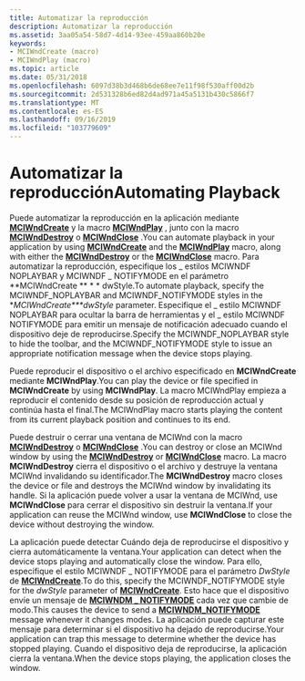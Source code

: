 ```yaml
---
title: Automatizar la reproducción
description: Automatizar la reproducción
ms.assetid: 3aa05a54-58d7-4d14-93ee-459aa860b20e
keywords:
- MCIWndCreate (macro)
- MCIWndPlay (macro)
ms.topic: article
ms.date: 05/31/2018
ms.openlocfilehash: 6097d38b3d468b6de68ee7e11f98f530aff00d2b
ms.sourcegitcommit: 2d531328b6ed82d4ad971a45a5131b430c5866f7
ms.translationtype: MT
ms.contentlocale: es-ES
ms.lasthandoff: 09/16/2019
ms.locfileid: "103779609"
---
```

# <a name="automating-playback"></a><span data-ttu-id="228b3-105">Automatizar la reproducción</span><span class="sxs-lookup"><span data-stu-id="228b3-105">Automating Playback</span></span>

<span data-ttu-id="228b3-106">Puede automatizar la reproducción en la aplicación mediante [**MCIWndCreate**](/windows/desktop/api/Vfw/nf-vfw-mciwndcreatea) y la macro [**MCIWndPlay**](/windows/desktop/api/Vfw/nf-vfw-mciwndplay) , junto con la macro [**MCIWndDestroy**](/windows/desktop/api/Vfw/nf-vfw-mciwnddestroy) o [**MCIWndClose**](/windows/desktop/api/Vfw/nf-vfw-mciwndclose) .</span><span class="sxs-lookup"><span data-stu-id="228b3-106">You can automate playback in your application by using [**MCIWndCreate**](/windows/desktop/api/Vfw/nf-vfw-mciwndcreatea) and the [**MCIWndPlay**](/windows/desktop/api/Vfw/nf-vfw-mciwndplay) macro, along with either the [**MCIWndDestroy**](/windows/desktop/api/Vfw/nf-vfw-mciwnddestroy) or the [**MCIWndClose**](/windows/desktop/api/Vfw/nf-vfw-mciwndclose) macro.</span></span> <span data-ttu-id="228b3-107">Para automatizar la reproducción, especifique los \_ estilos MCIWNDF NOPLAYBAR y MCIWNDF \_ NOTIFYMODE en el parámetro \*\*MCIWndCreate \*\* \* \* dwStyle.</span><span class="sxs-lookup"><span data-stu-id="228b3-107">To automate playback, specify the MCIWNDF\_NOPLAYBAR and MCIWNDF\_NOTIFYMODE styles in the \**MCIWndCreate\*\*\*dwStyle* parameter.</span></span> <span data-ttu-id="228b3-108">Especifique el \_ estilo MCIWNDF NOPLAYBAR para ocultar la barra de herramientas y el \_ estilo MCIWNDF NOTIFYMODE para emitir un mensaje de notificación adecuado cuando el dispositivo deje de reproducirse.</span><span class="sxs-lookup"><span data-stu-id="228b3-108">Specify the MCIWNDF\_NOPLAYBAR style to hide the toolbar, and the MCIWNDF\_NOTIFYMODE style to issue an appropriate notification message when the device stops playing.</span></span>

<span data-ttu-id="228b3-109">Puede reproducir el dispositivo o el archivo especificado en **MCIWndCreate** mediante **MCIWndPlay**.</span><span class="sxs-lookup"><span data-stu-id="228b3-109">You can play the device or file specified in **MCIWndCreate** by using **MCIWndPlay**.</span></span> <span data-ttu-id="228b3-110">La macro MCIWndPlay empieza a reproducir el contenido desde su posición de reproducción actual y continúa hasta el final.</span><span class="sxs-lookup"><span data-stu-id="228b3-110">The MCIWndPlay macro starts playing the content from its current playback position and continues to its end.</span></span>

<span data-ttu-id="228b3-111">Puede destruir o cerrar una ventana de MCIWnd con la macro [**MCIWndDestroy**](/windows/desktop/api/Vfw/nf-vfw-mciwnddestroy) o [**MCIWndClose**](/windows/desktop/api/Vfw/nf-vfw-mciwndclose) .</span><span class="sxs-lookup"><span data-stu-id="228b3-111">You can destroy or close an MCIWnd window by using the [**MCIWndDestroy**](/windows/desktop/api/Vfw/nf-vfw-mciwnddestroy) or [**MCIWndClose**](/windows/desktop/api/Vfw/nf-vfw-mciwndclose) macro.</span></span> <span data-ttu-id="228b3-112">La macro **MCIWndDestroy** cierra el dispositivo o el archivo y destruye la ventana MCIWnd invalidando su identificador.</span><span class="sxs-lookup"><span data-stu-id="228b3-112">The **MCIWndDestroy** macro closes the device or file and destroys the MCIWnd window by invalidating its handle.</span></span> <span data-ttu-id="228b3-113">Si la aplicación puede volver a usar la ventana de MCIWnd, use **MCIWndClose** para cerrar el dispositivo sin destruir la ventana.</span><span class="sxs-lookup"><span data-stu-id="228b3-113">If your application can reuse the MCIWnd window, use **MCIWndClose** to close the device without destroying the window.</span></span>

<span data-ttu-id="228b3-114">La aplicación puede detectar Cuándo deja de reproducirse el dispositivo y cierra automáticamente la ventana.</span><span class="sxs-lookup"><span data-stu-id="228b3-114">Your application can detect when the device stops playing and automatically close the window.</span></span> <span data-ttu-id="228b3-115">Para ello, especifique el estilo MCIWNDF \_ NOTIFYMODE para el parámetro *DwStyle* de [**MCIWndCreate**](/windows/desktop/api/Vfw/nf-vfw-mciwndcreatea).</span><span class="sxs-lookup"><span data-stu-id="228b3-115">To do this, specify the MCIWNDF\_NOTIFYMODE style for the *dwStyle* parameter of [**MCIWndCreate**](/windows/desktop/api/Vfw/nf-vfw-mciwndcreatea).</span></span> <span data-ttu-id="228b3-116">Esto hace que el dispositivo envíe un mensaje de [**MCIWNDM \_ NOTIFYMODE**](mciwndm-notifymode.md) cada vez que cambie de modo.</span><span class="sxs-lookup"><span data-stu-id="228b3-116">This causes the device to send a [**MCIWNDM\_NOTIFYMODE**](mciwndm-notifymode.md) message whenever it changes modes.</span></span> <span data-ttu-id="228b3-117">La aplicación puede capturar este mensaje para determinar si el dispositivo ha dejado de reproducirse.</span><span class="sxs-lookup"><span data-stu-id="228b3-117">Your application can trap this message to determine whether the device has stopped playing.</span></span> <span data-ttu-id="228b3-118">Cuando el dispositivo deja de reproducirse, la aplicación cierra la ventana.</span><span class="sxs-lookup"><span data-stu-id="228b3-118">When the device stops playing, the application closes the window.</span></span>

 

 




